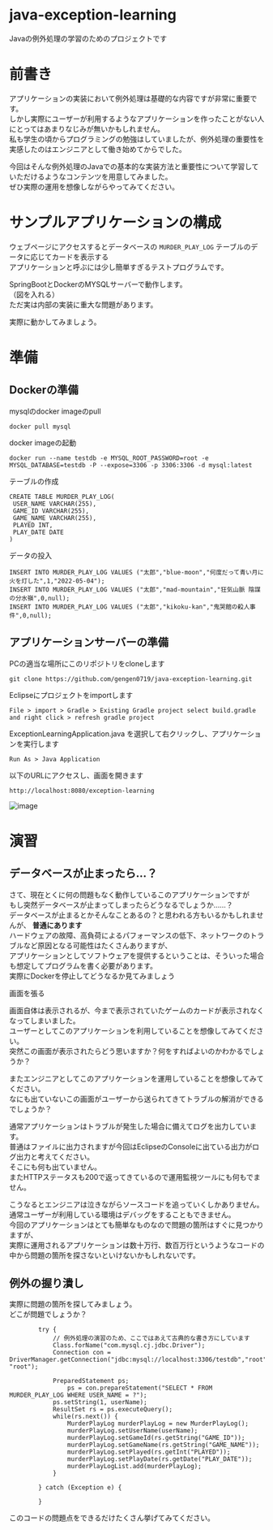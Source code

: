 # java-exception-learning
Javaの例外処理の学習のためのプロジェクトです

# 前書き
アプリケーションの実装において例外処理は基礎的な内容ですが非常に重要です。  
しかし実際にユーザーが利用するようなアプリケーションを作ったことがない人にとってはあまりなじみが無いかもしれません。  
私も学生の頃からプログラミングの勉強はしていましたが、例外処理の重要性を実感したのはエンジニアとして働き始めてからでした。  
  
今回はそんな例外処理のJavaでの基本的な実装方法と重要性について学習していただけるようなコンテンツを用意してみました。  
ぜひ実際の運用を想像しながらやってみてください。  

# サンプルアプリケーションの構成
ウェブページにアクセスするとデータベースの `MURDER_PLAY_LOG` テーブルのデータに応じてカードを表示する  
アプリケーションと呼ぶには少し簡単すぎるテストプログラムです。  
  
SpringBootとDockerのMYSQLサーバーで動作します。  
（図を入れる）  
ただ実は内部の実装に重大な問題があります。  
  
実際に動かしてみましょう。  
  
# 準備
## Dockerの準備
mysqlのdocker imageのpull
```
docker pull mysql
```
docker imageの起動
```
docker run --name testdb -e MYSQL_ROOT_PASSWORD=root -e MYSQL_DATABASE=testdb -P --expose=3306 -p 3306:3306 -d mysql:latest
```
テーブルの作成
```
CREATE TABLE MURDER_PLAY_LOG(
 USER_NAME VARCHAR(255),
 GAME_ID VARCHAR(255),
 GAME_NAME VARCHAR(255),
 PLAYED INT,
 PLAY_DATE DATE
)
```
データの投入
```
INSERT INTO MURDER_PLAY_LOG VALUES ("太郎","blue-moon","何度だって青い月に火を灯した",1,"2022-05-04");
INSERT INTO MURDER_PLAY_LOG VALUES ("太郎","mad-mountain","狂気山脈 陰謀の分水嶺",0,null);
INSERT INTO MURDER_PLAY_LOG VALUES ("太郎","kikoku-kan","鬼哭館の殺人事件",0,null);
```

## アプリケーションサーバーの準備
PCの適当な場所にこのリポジトリをcloneします
```
git clone https://github.com/gengen0719/java-exception-learning.git
```
Eclipseにプロジェクトをimportします
```
File > import > Gradle > Existing Gradle project select build.gradle and right click > refresh gradle project
```
ExceptionLearningApplication.java を選択して右クリックし、アプリケーションを実行します
```
Run As > Java Application 
```
以下のURLにアクセスし、画面を開きます
```
http://localhost:8080/exception-learning
```
  
   
![image](https://user-images.githubusercontent.com/74813858/169373559-3594a89d-20ce-48ca-8cc3-e9ce56be1693.png)

# 演習
## データベースが止まったら…？
さて、現在とくに何の問題もなく動作しているこのアプリケーションですが  
もし突然データベースが止まってしまったらどうなるでしょうか……？  
データベースが止まるとかそんなことあるの？と思われる方もいるかもしれませんが、 **普通にあります**   
ハードウェアの故障、高負荷によるパフォーマンスの低下、ネットワークのトラブルなど原因となる可能性はたくさんありますが、  
アプリケーションとしてソフトウェアを提供するということは、そういった場合も想定してプログラムを書く必要があります。   
実際にDockerを停止してどうなるか見てみましょう  
  
画面を張る  
  
画面自体は表示されるが、今まで表示されていたゲームのカードが表示されなくなってしまいました。  
ユーザーとしてこのアプリケーションを利用していることを想像してみてください。  
突然この画面が表示されたらどう思いますか？何をすればよいのかわかるでしょうか？  
  
またエンジニアとしてこのアプリケーションを運用していることを想像してみてください。  
なにも出ていないこの画面がユーザーから送られてきてトラブルの解消ができるでしょうか？  
  
通常アプリケーションはトラブルが発生した場合に備えてログを出力しています。  
普通はファイルに出力されますが今回はEclipseのConsoleに出ている出力がログ出力と考えてください。  
そこにも何も出ていません。  
またHTTPステータスも200で返ってきているので運用監視ツールにも何もでません。  
  
こうなるとエンジニアは泣きながらソースコードを追っていくしかありません。  
通常ユーザーが利用している環境はデバッグをすることもできません。    
今回のアプリケーションはとても簡単なものなので問題の箇所はすぐに見つかりますが、  
実際に運用されるアプリケーションは数十万行、数百万行というようなコードの中から問題の箇所を探さないといけないかもしれないです。  
  
## 例外の握り潰し
実際に問題の箇所を探してみましょう。  
どこが問題でしょうか？  
  
```
		try {
			// 例外処理の演習のため、ここではあえて古典的な書き方にしています
			Class.forName("com.mysql.cj.jdbc.Driver");
			Connection con = DriverManager.getConnection("jdbc:mysql://localhost:3306/testdb","root", "root");
			
			PreparedStatement ps;
				ps = con.prepareStatement("SELECT * FROM MURDER_PLAY_LOG WHERE USER_NAME = ?");
			ps.setString(1, userName);
			ResultSet rs = ps.executeQuery();
			while(rs.next()) {
				MurderPlayLog murderPlayLog = new MurderPlayLog();
				murderPlayLog.setUserName(userName);
				murderPlayLog.setGameId(rs.getString("GAME_ID"));
				murderPlayLog.setGameName(rs.getString("GAME_NAME"));
				murderPlayLog.setPlayed(rs.getInt("PLAYED"));
				murderPlayLog.setPlayDate(rs.getDate("PLAY_DATE"));
				murderPlayLogList.add(murderPlayLog);
			}
			
		} catch (Exception e) {
			
		} 
```
  
このコードの問題点をできるだけたくさん挙げてみてください。  
  
